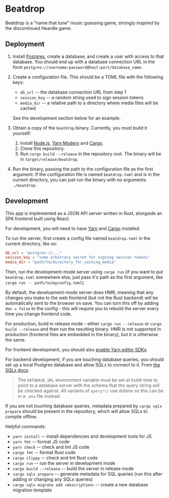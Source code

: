 # Beatdrop

Beatdrop is a "name that tune" music guessing game, strongly inspired by the discontinued
Heardle game.

## Deployment

1. Install [Postgres](https://postgresql.org), create a database, and create a user with
   access to that database. You should end up with a database connection URL in the form
   `postgres://username:password@host:port/database_name`.
2. Create a configuration file. This should be a TOML file with the following keys:

    - `db_url` -- the database connection URL from step 1
    - `session_key` -- a random string used to sign session tokens
    - `media_dir` -- a relative path to a directory where media files will be cached

    See the development section below for an example.

3. Obtain a copy of the `beatdrop` binary. Currently, you must build it yourself:
    1. Install [Node.js](https://nodejs.org/),
       [Yarn Modern](https://yarnpkg.com/getting-started/install) and
       [Cargo](https://doc.rust-lang.org/cargo/getting-started/installation.html).
    2. Clone this repository.
    3. Run `cargo build --release` in the repository root. The binary will be in
       `target/release/beatdrop`.
4. Run the binary, passing the path to the configuration file as the first argument. If
   the configuration file is named `beatdrop.toml` and is in the current directory, you
   can just run the binary with no arguments: `./beatdrop`.

## Development

This app is implemented as a JSON API server written in Rust, alongside an SPA frontend
built using React.

For development, you will need to have [Yarn](https://yarnpkg.com/getting-started/install)
and [Cargo](https://rustup.rs/) installed.

To run the server, first create a config file named `beatdrop.toml` in the current
directory, like so:

```toml
db_url = "postgres://..."
session_key = "some arbitrary secret for signing session tokens"
media_dir = "path/to/directory_for_caching_media"
```

Then, run the development-mode server using `cargo run` (if you want to put
`beatdrop.toml` somewhere else, just pass it's path as the first argument, like
`cargo run -- path/to/myconfig.toml`).

By default, the development-mode server does HMR, meaning that any changes you make to the
web frontend (but not the Rust backend) will be automatically sent to the browser on save.
You can turn this off by adding `dev = false` to the config - this will require you to
rebuild the server every time you change frontend code.

For production, build in release mode - either `cargo run --release` or
`cargo build --release` and then run the resulting binary. HMR is not supported in
production (frontend files are embedded in the binary), but it is otherwise the same.

For frontend development, you should also
[enable Yarn editor SDKs](https://yarnpkg.com/getting-started/editor-sdks).

For backend development, if you are touching database queries, you should set up a local
Postgres database and allow SQLx to connect to it. From
[the SQLx docs](https://docs.rs/sqlx/latest/sqlx/macro.query.html#requirements):

> The `DATABASE_URL` environment variable must be set at build-time to point to a database
> server with the schema that the query string will be checked against. All variants of
> `query!()` use dotenv so this can be in a `.env` file instead.

If you are not touching database queries, metadata prepared by `cargo sqlx prepare` should
be present in the repository, which will allow SQLx to compile offline.

Helpful commands:

-   `yarn install` -- install dependencies and development tools for JS
-   `yarn fmt` -- format JS code
-   `yarn check` -- check and lint JS code
-   `cargo fmt` -- format Rust code
-   `cargo clippy` -- check and lint Rust code
-   `cargo run` -- run the server in development mode
-   `cargo build --release` -- build the server in release mode
-   `cargo sqlx prepare` -- generate metadata for SQL queries (run this after adding or
    changing any SQLx queries)
-   `cargo sqlx migrate add <description>` -- create a new database migration template
